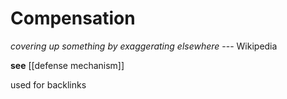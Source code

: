 # Compensation

_covering up something by exaggerating elsewhere_ --- Wikipedia

**see** [[defense mechanism]]

used for backlinks
